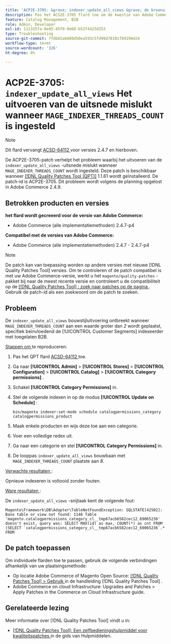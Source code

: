 ```yaml
---
title: 'ACP2E-3705: &grave; indexer_update_all_views &grave; de kroonuitvoering ontbreekt wanneer &grave; MAGE_INDEXER_THREADS_COUNT wordt geplaatst'
description: Pas het ACS2E-3705 flard toe om de kwestie van Adobe Commerce te bevestigen waar de &grave; indexer_update_all_views' kroonuitvoering ontbreekt wanneer &grave; MAGE_INDEXER_THREADS_COUNT &grave; wordt geplaatst.
feature: Catalog Management, B2B
role: Admin, Developer
exl-id: 111325fa-8ed5-45f9-9e68-b52f4425d253
type: Troubleshooting
source-git-commit: 7fdb02a6d89d50ea593c5fd99d78101f89198424
workflow-type: tm+mt
source-wordcount: '326'
ht-degree: 0%

---
```


# ACP2E-3705: `indexer_update_all_views` Het uitvoeren van de uitsnede mislukt wanneer `MAGE_INDEXER_THREADS_COUNT` is ingesteld

>[!NOTE]
>
>Dit flard vervangt [ ACSD-64112 ](/help/tools/quality-patches-tool/patches-available-in-qpt/v1-1-59/acsd-64112-indexer-update-all-views-cron-execution-fails.md) voor versies 2.4.7 en hierboven.

De ACP2E-3705-patch verhelpt het probleem waarbij het uitvoeren van de `indexer_update_all_views` -uitsnede mislukt wanneer `MAGE_INDEXER_THREADS_COUNT` wordt ingesteld. Deze patch is beschikbaar wanneer [[!DNL Quality Patches Tool (QPT)]](/help/tools/quality-patches-tool/quality-patches-tool-to-self-serve-quality-patches.md) 1.1.61 wordt geïnstalleerd. De patch-id is ACP2E-3705. Dit probleem wordt volgens de planning opgelost in Adobe Commerce 2.4.9.

## Betrokken producten en versies

**het flard wordt gecreeerd voor de versie van Adobe Commerce:**

* Adobe Commerce (alle implementatiemethoden) 2.4.7-p4

**Compatibel met de versies van Adobe Commerce:**

* Adobe Commerce (alle implementatiemethoden) 2.4.7 - 2.4.7-p4

>[!NOTE]
>
>De patch kan van toepassing worden op andere versies met nieuwe [!DNL Quality Patches Tool] versies. Om te controleren of de patch compatibel is met uw Adobe Commerce-versie, werkt u het `magento/quality-patches` -pakket bij naar de meest recente versie en controleert u de compatibiliteit op de [[!DNL Quality Patches Tool] : zoek naar patches op de pagina ](https://experienceleague.adobe.com/tools/commerce-quality-patches/index.html) . Gebruik de patch-id als een zoekwoord om de patch te zoeken.

## Probleem

De `indexer_update_all_views` bouwstijluitvoering ontbreekt wanneer `MAGE_INDEXER_THREADS_COUNT` aan een waarde groter dan *2* wordt geplaatst, specifiek beïnvloedend de [!UICONTROL Customer Segments] indexeerder met toegelaten B2B.

<u> Stappen om </u> te reproduceren:

1. Pas het QPT flard [ ACSD-64112 ](/help/tools/quality-patches-tool/patches-available-in-qpt/v1-1-59/acsd-64112-indexer-update-all-views-cron-execution-fails.md) toe.
1. Ga naar **[!UICONTROL Admin]** > **[!UICONTROL Stores]** > **[!UICONTROL Configuration]** > **[!UICONTROL Catalog]** > **[!UICONTROL Category permissions]** .
1. Schakel **[!UICONTROL Category Permissions]** in.
1. Stel de volgende indexen in op de modus **[!UICONTROL Update on Schedule]** :

   ```
   bin/magento indexer:set-mode schedule catalogpermissions_category catalogpermissions_product
   ```

1. Maak enkele producten en wijs deze toe aan een categorie.
1. Voer een volledige redex uit.
1. Ga naar een categorie en stel **[!UICONTROL Category Permissions]** in.
1. De looppas `indexer_update_all_views` bouwbaan met `MAGE_INDEXER_THREADS_COUNT` plaatste aan *8*.

<u> Verwachte resultaten </u>:

Opnieuw indexeren is voltooid zonder fouten.

<u> Ware resultaten </u>:

De `indexer_update_all_views` -snijtaak kent de volgende fout:

```
Magento\Framework\DB\Adapter\TableNotFoundException: SQLSTATE[42S02]: Base table or view not found: 1146 Table 'magento.catalogpermissions_category_cl__tmp67acb6582cec12_69065236' doesn't exist, query was: SELECT MAX(id) as max, COUNT(*) as cnt FROM (SELECT `catalogpermissions_category_cl__tmp67acb6582cec12_69065236`.* FROM
```


## De patch toepassen

Om individuele flarden toe te passen, gebruik de volgende verbindingen afhankelijk van uw plaatsingsmethode:

* Op locatie Adobe Commerce of Magento Open Source: [[!DNL Quality Patches Tool] > Gebruik ](/help/tools/quality-patches-tool/usage.md) in de handleiding [!DNL Quality Patches Tool] .
* Adobe Commerce on cloud Infrastructure: Upgrades and Patches > Apply Patches in the Commerce on Cloud Infrastructure guide.

## Gerelateerde lezing

Meer informatie over [!DNL Quality Patches Tool] vindt u in:

* [[!DNL Quality Patches Tool]: Een zelfbedieningshulpmiddel voor kwaliteitspatches ](/help/tools/quality-patches-tool/quality-patches-tool-to-self-serve-quality-patches.md) in de gids van Hulpmiddelen.
